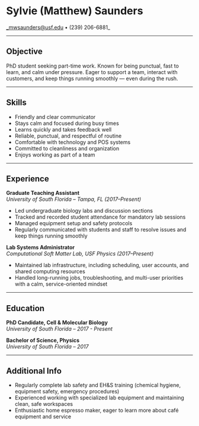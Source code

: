 # Sylvie (Matthew) Saunders  
_mwsaunders@usf.edu • (239) 206-6881_

---

## Objective  
PhD student seeking part-time work. Known for being punctual, fast to learn, and calm under pressure. Eager to support a team, interact with customers, and keep things running smoothly — even during the rush.

---

## Skills  
- Friendly and clear communicator  
- Stays calm and focused during busy times  
- Learns quickly and takes feedback well  
- Reliable, punctual, and respectful of routine  
- Comfortable with technology and POS systems  
- Committed to cleanliness and organization  
- Enjoys working as part of a team  

---

## Experience  

**Graduate Teaching Assistant**  
_University of South Florida – Tampa, FL (2017–Present)_  
- Led undergraduate biology labs and discussion sections  
- Tracked and recorded student attendance for mandatory lab sessions  
- Managed equipment setup and safety protocols  
- Regularly communicated with students and staff to resolve issues and keep things running smoothly  

**Lab Systems Administrator**  
_Computational Soft Matter Lab, USF Physics (2017–Present)_  
- Maintained lab infrastructure, including scheduling, user accounts, and shared computing resources  
- Handled long-running jobs, troubleshooting, and multi-user priorities with a calm, service-oriented mindset  

---

## Education  

**PhD Candidate, Cell & Molecular Biology**  
_University of South Florida – 2017 - Present_

**Bachelor of Science, Physics**  
_University of South Florida – 2017_

---

## Additional Info  
- Regularly complete lab safety and EH&S training (chemical hygiene, equipment safety, emergency procedures)  
- Experienced working with specialized lab equipment and maintaining clean, safe workspaces  
- Enthusiastic home espresso maker, eager to learn more about café equipment and service  
